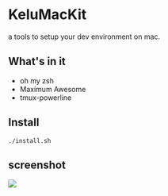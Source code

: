 # KeluMacKit
a tools to setup your dev environment on mac. 

## What's in it
* oh my zsh
* Maximum Awesome 
* tmux-powerline

## Install

    ./install.sh

## screenshot

![](https://cdn.kelu.org/blog/2018/02/2018-03-1211.48.29.jpg)
